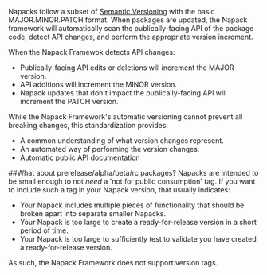 Napacks follow a subset of [Semantic Versioning](http://semver.org/) with the basic MAJOR.MINOR.PATCH format.
When packages are updated, the Napack framework will automatically scan the publically-facing API of the package code, detect API changes, and perform the appropriate version increment.

When the Napack Framewok detects API changes:

* Publically-facing API edits or deletions will increment the MAJOR version.
* API additions will increment the MINOR version.
* Napack updates that don't impact the publically-facing API will increment the PATCH version.

While the Napack Framework's automatic versioning cannot prevent all breaking changes, this standardization provides:

* A common understanding of what version changes represent.
* An automated way of performing the version changes.
* Automatic public API documentation

##What about prerelease/alpha/beta/rc packages?
Napacks are intended to be small enough to not *need* a 'not for public consumption' tag. If you want to include such a tag in your Napack version, that usually indicates:

* Your Napack includes multiple pieces of functionality that should be broken apart into separate smaller Napacks.
* Your Napack is too large to create a ready-for-release version in a short period of time.
* Your Napack is too large to sufficiently test to validate you have created a ready-for-release version.

As such, the Napack Framework does not support version tags.
